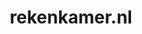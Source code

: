---
layout: post
title:  "rekenkamer.nl"
internal_url:  "/data/rekenkamer.nl.html"
categories: dutchgov
---